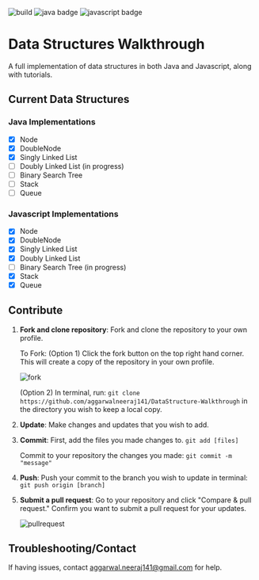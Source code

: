 ![build](https://img.shields.io/snap-ci/ThoughtWorksStudios/eb_deployer/master.svg)
![java badge](https://img.shields.io/badge/java-untested-orange.svg)
![javascript badge](https://img.shields.io/badge/javascript-untested-orange.svg)

# Data Structures Walkthrough

A full implementation of data structures in both Java and Javascript, along with tutorials.

## Current Data Structures

### Java Implementations

- [x] Node
- [x] DoubleNode
- [x] Singly Linked List
- [ ] Doubly Linked List (in progress)
- [ ] Binary Search Tree
- [ ] Stack
- [ ] Queue

### Javascript Implementations

- [x] Node
- [x] DoubleNode
- [x] Singly Linked List
- [x] Doubly Linked List
- [ ] Binary Search Tree (in progress)
- [x] Stack
- [x] Queue

## Contribute
1. **Fork and clone repository**: Fork and clone the repository to your own profile.
    
    To Fork: (Option 1) Click the fork button on the top right hand corner. This will create a copy of the repository in your own profile.

    ![fork](https://cloud.githubusercontent.com/assets/7104017/12533246/fe8d5a98-c1e6-11e5-93a6-81c4ffa81d54.png)
    
    (Option 2) In terminal, run: `git clone https://github.com/aggarwalneeraj141/DataStructure-Walkthrough`
    in the directory you wish to keep a local copy.
2. **Update**: Make changes and updates that you wish to add.
3. **Commit**: First, add the files you made changes to. `git add [files]`
    
    Commit to your repository the changes you made: ```git commit -m "message"```
4. **Push**: Push your commit to the branch you wish to update in terminal: ```git push origin [branch]```
5. **Submit a pull request**: Go to your repository and click "Compare & pull request." Confirm you want to submit a pull request for your updates. 

    ![pullrequest](https://cloud.githubusercontent.com/assets/7104017/12533289/70798ff4-c1e8-11e5-8c6b-c5916de487ee.png)
    
## Troubleshooting/Contact
If having issues, contact aggarwal.neeraj141@gmail.com for help.
